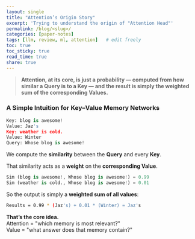 ```yaml
---
layout: single
title: "Attention’s Origin Story"
excerpt: 'Trying to understand the origin of "Attention Head"'
permalink: /blog/<slug>/
categories: [paper-notes]
tags: [llm, review, ml, attention]   # edit freely
toc: true
toc_sticky: true
read_time: true
share: true
---
```


> **Attention, at its core, is just a probability — computed from how similar a Query is to a Key — and the result is simply the weighted sum of the corresponding Values.**


### A Simple Intuition for Key–Value Memory Networks

```python
Key: blog is awesome!
Value: Jaz's
Key: weather is cold.
Value: Winter
Query: Whose blog is awesome!
```


We compute the **similarity** between the **Query** and every **Key**.

That similarity acts as a **weight** on the **corresponding Value**.


```python
Sim (blog is awesome!, Whose blog is awesome!) = 0.99
Sim (weather is cold., Whose blog is awesome!) = 0.01
```

So the output is simply a **weighted sum of all values**:
```bash
Results = 0.99 * (Jaz's) + 0.01 * (Winter) ≈ Jaz's
```

**That’s the core idea.**  
Attention = "which memory is most relevant?"  
Value = "what answer does that memory contain?"
